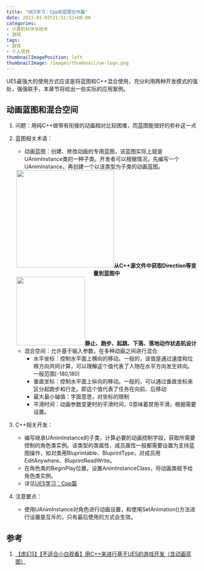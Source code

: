 ```yaml
---
title: "UE5学习：Cpp和蓝图合作篇"
date: 2023-01-03T21:51:52+08:00
categories:
- 计算机科学与技术
- 游戏
tags:
- 游戏
- 个人项目
thumbnailImagePosition: left
thumbnailImage: /images/thumbnail/ue-logo.png
---
```

UE5最强大的使用方式应该是将蓝图和C++混合使用，充分利用两种开发模式的强处，强强联手，本章节将给出一些实际的应用案例。
<!--more-->
## 动画蓝图和混合空间
1. 问题：用纯C++做带有衔接的动画相对比较困难，而蓝图能很好的弥补这一点
1. 蓝图相关术语：
    - 动画蓝图：创建、修改动画的专用蓝图，该蓝图实际上就是UAnimInstance类的一种子类。开发者可以根据情况，先编写一个UAnimInstance，再创建一个以该类型为子类的动画蓝图。
    <center><img src="/images/ue/CppVariableToBlueprint.jpg" width="256" height="256" ><B>从C++源文件中获取Direction等变量到蓝图中</B></center>

    <center><img src="/images/ue/BlueprintStateMachine.jpg" width="180" height="180" ><B>静止、跑步、起跳、下落、落地动作状态机设计</B></center>

    - 混合空间：允许基于输入参数，在多种动画之间进行混合
        - 水平坐标：控制水平面上横向的移动。一般的，该值是通过速度和位移方向共同计算，可以理解这个值代表了人物在水平方向发生转向。一般范围[-180,180]
        - 垂直坐标：控制水平面上纵向的移动。一般的，可以通过垂直坐标来区分起跑步和行走。即这个值代表了任务在向前、后移动
        - 最大最小轴值：字面意思，对坐标的限制
        - 平滑时间：动画参数变更时的平滑时间，0意味着禁用平滑。根据需要设置。
1. C++相关开发：
    - 编写继承UAnimInstance的子类，计算必要的动画控制字段，获取所需要控制的角色类实例。该类型的类属性、成员属性一般都需要设置为支持蓝图操作，如对类用Bluprintable、BluprintType，对成员用EditAnywhere、BluprintReadWrite。
    - 在角色类的BeginPlay位置，设置AnimInstanceClass，将动画类赋予给角色类实例。
    - 详见[UE5学习：Cpp篇](/2022/12/ue5学习cpp篇/)
1. 注意要点：
    - 使用UAnimInstance对角色进行动画设置，和使用SetAnimation()方法进行设置是互斥的，只有最后使用的方式会生效。

## 参考
1. [【虚幻5】【不适合小白观看】用C++来进行基于UE5的游戏开发（含动画蓝图）](https://www.bilibili.com/video/BV17Q4y1Y7fr?p=15)